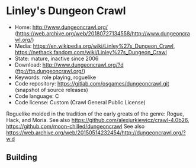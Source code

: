 # Linley's Dungeon Crawl

- Home: http://www.dungeoncrawl.org/ (https://web.archive.org/web/20180727134558/http://www.dungeoncrawl.org/)
- Media: https://en.wikipedia.org/wiki/Linley%27s_Dungeon_Crawl, https://nethack.fandom.com/wiki/Linley%27s_Dungeon_Crawl
- State: mature, inactive since 2006
- Download: http://www.dungeoncrawl.org/?d (ftp://ftp.dungeoncrawl.org/)
- Keywords: role playing, roguelike
- Code repository: https://gitlab.com/osgames/dungeoncrawl.git (snapshot of source releases)
- Code language: C
- Code license: Custom (Crawl General Public License)

Roguelike molded in the tradition of the early greats of the genre: Rogue, Hack, and Moria.
See also https://github.com/alexjurkiewicz/crawl-4.0b26, https://github.com/moon-chilled/dungeoncrawl
See also https://web.archive.org/web/20150514232454/http://dungeoncrawl.org/?w.d

## Building
